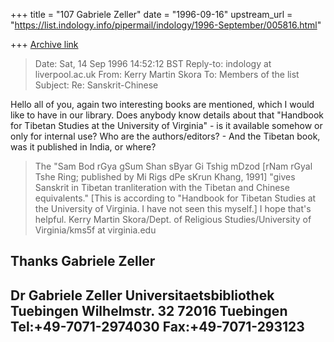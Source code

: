 +++
title = "107 Gabriele Zeller"
date = "1996-09-16"
upstream_url = "https://list.indology.info/pipermail/indology/1996-September/005816.html"

+++
[Archive link](https://list.indology.info/pipermail/indology/1996-September/005816.html)

> Date:          Sat, 14 Sep 1996 14:52:12 BST
> Reply-to:      indology at liverpool.ac.uk
> From:          Kerry Martin Skora <kms5f at faraday.clas.virginia.edu>
> To:            Members of the list <indology at liverpool.ac.uk>
> Subject:       Re: Sanskrit-Chinese

Hello all of you,
again two interesting books are mentioned, which I would like to have 
in our library. Does anybody know details about that "Handbook for 
Tibetan Studies at the University of Virginia" - is it available 
somehow or only for internal use? Who are the authors/editors? -
And the Tibetan book, was it published in India, or where?

> The "Sam Bod rGya gSum Shan sByar Gi Tshig mDzod [rNam rGyal
> Tshe Ring; published by Mi Rigs dPe sKrun Khang, 1991] "gives
> Sanskrit in Tibetan tranliteration with the Tibetan and Chinese
> equivalents."  [This is according to "Handbook for Tibetan
> Studies at the University of Virginia.  I have not seen this
> myself.]  I hope that's helpful.  Kerry Martin Skora/Dept. of
> Religious Studies/University of Virginia/kms5f at virginia.edu


Thanks
Gabriele Zeller
----------------------------------------------------------
Dr Gabriele Zeller
Universitaetsbibliothek Tuebingen
Wilhelmstr. 32
72016 Tuebingen
Tel:+49-7071-2974030
Fax:+49-7071-293123
----------------------------------------------------------




